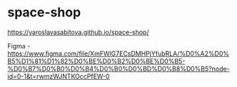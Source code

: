 # space-shop

https://yaroslavasabitova.github.io/space-shop/

Figma - https://www.figma.com/file/XmFWlG7ECsDMHPjYfubRLA/%D0%A2%D0%B5%D1%81%D1%82%D0%BE%D0%B2%D0%BE%D0%B5-%D0%B7%D0%B0%D0%B4%D0%B0%D0%BD%D0%B8%D0%B5?node-id=0-1&t=rwmzWJNTKOccPfEW-0

